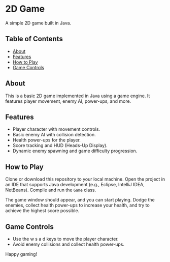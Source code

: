 # 2D Game

A simple 2D game built in Java.

## Table of Contents
- [About](#about)
- [Features](#features)
- [How to Play](#how-to-play)
- [Game Controls](#game-controls)

## About

This is a basic 2D game implemented in Java using a game engine. It features player movement, enemy AI, power-ups, and more.

## Features

- Player character with movement controls.
- Basic enemy AI with collision detection.
- Health power-ups for the player.
- Score tracking and HUD (Heads-Up Display).
- Dynamic enemy spawning and game difficulty progression.

## How to Play

Clone or download this repository to your local machine. Open the project in an IDE that supports Java development (e.g., Eclipse, IntelliJ IDEA, NetBeans). Compile and run the `Game` class.

The game window should appear, and you can start playing. Dodge the enemies, collect health power-ups to increase your health, and try to achieve the highest score possible.

## Game Controls

- Use the w s a d keys to move the player character.
- Avoid enemy collisions and collect health power-ups.

Happy gaming!
